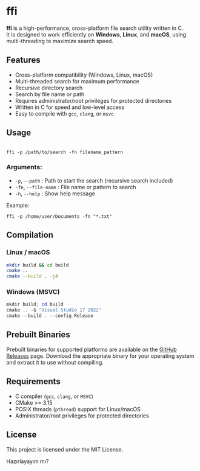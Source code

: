 # ffi

**ffi** is a high-performance, cross-platform file search utility written in C.  
It is designed to work efficiently on **Windows**, **Linux**, and **macOS**, using multi-threading to maximize search speed.

## Features

- Cross-platform compatibility (Windows, Linux, macOS)
- Multi-threaded search for maximum performance
- Recursive directory search
- Search by file name or path
- Requires administrator/root privileges for protected directories
- Written in C for speed and low-level access
- Easy to compile with `gcc`, `clang`, or `msvc`

## Usage

```

ffi -p /path/to/search -fn filename_pattern

```

### Arguments:

- `-p`, `--path` : Path to start the search (recursive search included)
- `-fn`, `--file-name` : File name or pattern to search
- `-h`, `--help` : Show help message

Example:
```
ffi -p /home/user/Documents -fn "*.txt"
```

## Compilation

### Linux / macOS
```bash
mkdir build && cd build
cmake ..
cmake --build . -j4
```

### Windows (MSVC)

```powershell
mkdir build; cd build
cmake .. -G "Visual Studio 17 2022"
cmake --build . --config Release
```

## Prebuilt Binaries

Prebuilt binaries for supported platforms are available on the [GitHub Releases](https://github.com/yayydev/ffi/releases) page.
Download the appropriate binary for your operating system and extract it to use without compiling.

## Requirements

* C compiler (`gcc`, `clang`, or `MSVC`)
* CMake >= 3.15
* POSIX threads (`pthread`) support for Linux/macOS
* Administrator/root privileges for protected directories

## License

This project is licensed under the MIT License.

Hazırlayayım mı?
```
